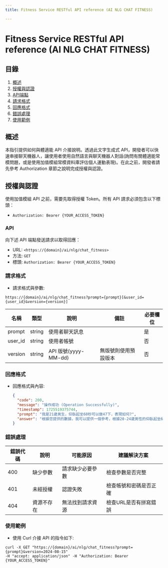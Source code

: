 ```yaml
---
title: Fitness Service RESTful API reference (AI NLG CHAT FITNESS)

---
```


# Fitness Service RESTful API reference (AI NLG CHAT FITNESS)

## 目錄
1. [概述](#概述)
2. [授權與認證](#授權與認證)
3. [API端點](#API)
4. [請求格式](#請求格式)
5. [回應格式](#回應格式)
6. [錯誤處理](#錯誤處理)
7. [使用範例](#使用範例)

## 概述
本指引提供如何與體適能 API 介接說明。透過此文字生成式 API，開發者可以快速串接聊天機器人，讓使用者使用自然語言與聊天機器人對話(詢問有關體適能常模問題，或是使用加值模組常模資料庫評估個人運動表現)。在此之前，開發者請先參考 Authorization 章節之說明完成授權與認證。

## 授權與認證
使用加值模組 API 之前，需要先取得授權 Token。所有 API 請求必須包含以下標頭：

- `Authorization: Bearer {YOUR_ACCESS_TOKEN}`

### API
向下述 API 端點發送請求以取得回應：
- URL: `<https://{domain}/ai/nlg/chat_fitness>`
- 方法: `GET`
- 標頭: `Authorization: Bearer {YOUR_ACCESS_TOKEN}`

### 請求格式
- 請求格式與參數:
```shell=
https://{domain}/ai/nlg/chat_fitness?prompt={prompt}[&user_id={user_id}&version={version}]
```

| 名稱 | 類型 | 說明 | 備註 | 必要欄位 | 
| -------- | -------- | -------- | -------- | -------- |
| prompt | string | 使用者聊天訊息 |  | 是 |
| user_id | string | 使用者帳號 |  | 否 |
| version | string | API 版號(yyyy-MM-dd) | 無版號則使用預設版本 | 否 |

### 回應格式
- 回應格式與內容:
  ```json
  {
    "code": 200,
    "message": "操作成功 (Operation Successfully)",
    "timestamp": 1725519375744,
    "prompt": "我是21歲男生，仰臥起坐60秒可以做47下，表現如何?",
    "answer": "根據您提供的數據，我可以提供一個參考，根據20-24歲男性的仰臥起坐60秒數據：\n\n- 0-20%: 0-31次\n- 20-40%: 32-36次\n- 40-60%: 37-40次\n- 60-80%: 41-46次\n- 80-100%: 47次以上\n\n您提到可以做47次，這將把您置於80-100%的等級範圍內，顯示您的表現非常優秀。"
  }

### 錯誤處理
| 錯誤代碼 | 說明 | 可能原因 | 建議解決方案 |
| -------- | -------- | -------- | -------- |
| 400 | 缺少參數 | 請求缺少必要參數 | 檢查參數是否完整 |
| 401 | 未經授權 | 認證失敗 | 檢查帳號和密碼是否正確 |
| 404 | 資源不存在 | 無法找到請求資源 | 檢查URL是否有拼寫錯誤 |

### 使用範例
- 使用 Curl 介接 API 的指令如下:
```shell=
curl -X GET "https://{domain}/ai/nlg/chat_fitness?prompt={prompt}&version=2024-08-15"
-H "accept: application/json" -H "Authorization: Bearer {YOUR_ACCESS_TOKEN}"
```